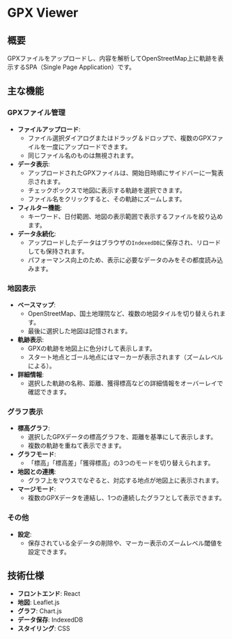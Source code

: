 # GPX Viewer

## 概要

GPXファイルをアップロードし、内容を解析してOpenStreetMap上に軌跡を表示するSPA（Single Page Application）です。

## 主な機能

### GPXファイル管理

-   **ファイルアップロード**:
    -   ファイル選択ダイアログまたはドラッグ＆ドロップで、複数のGPXファイルを一度にアップロードできます。
    -   同じファイル名のものは無視されます。
-   **データ表示**:
    -   アップロードされたGPXファイルは、開始日時順にサイドバーに一覧表示されます。
    -   チェックボックスで地図に表示する軌跡を選択できます。
    -   ファイル名をクリックすると、その軌跡にズームします。
-   **フィルター機能**:
    -   キーワード、日付範囲、地図の表示範囲で表示するファイルを絞り込めます。
-   **データ永続化**:
    -   アップロードしたデータはブラウザの`IndexedDB`に保存され、リロードしても保持されます。
    -   パフォーマンス向上のため、表示に必要なデータのみをその都度読み込みます。

### 地図表示

-   **ベースマップ**:
    -   OpenStreetMap、国土地理院など、複数の地図タイルを切り替えられます。
    -   最後に選択した地図は記憶されます。
-   **軌跡表示**:
    -   GPXの軌跡を地図上に色分けして表示します。
    -   スタート地点とゴール地点にはマーカーが表示されます（ズームレベルによる）。
-   **詳細情報**:
    -   選択した軌跡の名称、距離、獲得標高などの詳細情報をオーバーレイで確認できます。

### グラフ表示

-   **標高グラフ**:
    -   選択したGPXデータの標高グラフを、距離を基準にして表示します。
    -   複数の軌跡を重ねて表示できます。
-   **グラフモード**:
    -   「標高」「標高差」「獲得標高」の3つのモードを切り替えられます。
-   **地図との連携**:
    -   グラフ上をマウスでなぞると、対応する地点が地図上に表示されます。
-   **マージモード**:
    -   複数のGPXデータを連結し、1つの連続したグラフとして表示できます。

### その他

-   **設定**:
    -   保存されている全データの削除や、マーカー表示のズームレベル閾値を設定できます。

## 技術仕様

-   **フロントエンド**: React
-   **地図**: Leaflet.js
-   **グラフ**: Chart.js
-   **データ保存**: IndexedDB
-   **スタイリング**: CSS
